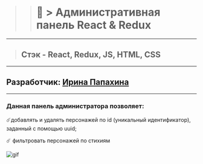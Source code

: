 >># :card_index: > Административная панель React & Redux  
___

>## Стэк - React, Redux, JS, HTML, CSS
___
## Разработчик: [Ирина Папахина](https://github.com/PapakhinaIrina)


___
### Данная панель администратора позволяет:

:comet:добавлять и удалять персонажей по id (уникальный идентификатор), заданный с помощью uuid;

:comet: фильтровать персонажей по стихиям


![gif](20220811-130636-368.gif)
